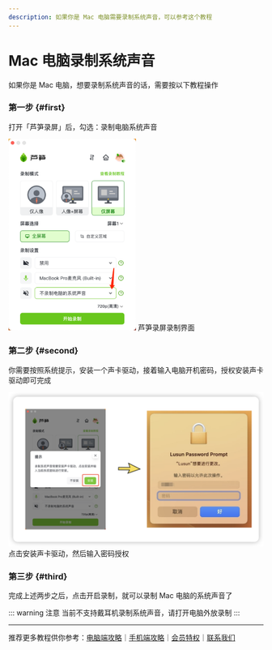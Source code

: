 ```yaml
---
description: 如果你是 Mac 电脑需要录制系统声音，可以参考这个教程
---
```


# Mac 电脑录制系统声音

如果你是 Mac 电脑，想要录制系统声音的话，需要按以下教程操作

### 第一步 {#first}

打开「芦笋录屏」后，勾选：录制电脑系统声音

<ImgCenter><img src="../../public/.gitbook/assets/luzhixty.png" alt="" width="50%"></ImgCenter>
<ImgDesc>芦笋录屏录制界面</ImgDesc>

### 第二步 {#second}

你需要按照系统提示，安装一个声卡驱动，接着输入电脑开机密码，授权安装声卡驱动即可完成


<ImgCenter><img src="../../public/.gitbook/assets/shouquanqudong.png" alt=""></ImgCenter>
<ImgDesc>点击安装声卡驱动，然后输入密码授权</ImgDesc>

### 第三步 {#third}

完成上述两步之后，点击开启录制，就可以录制 Mac 电脑的系统声音了

::: warning 注意
当前不支持戴耳机录制系统声音，请打开电脑外放录制
:::

***

推荐更多教程供你参考：[电脑端攻略](../../basic/pc.md)｜[手机端攻略](../../basic/phone.md)｜[会员特权](../../basic/vip.md)｜[联系我们](../../contact.md)
